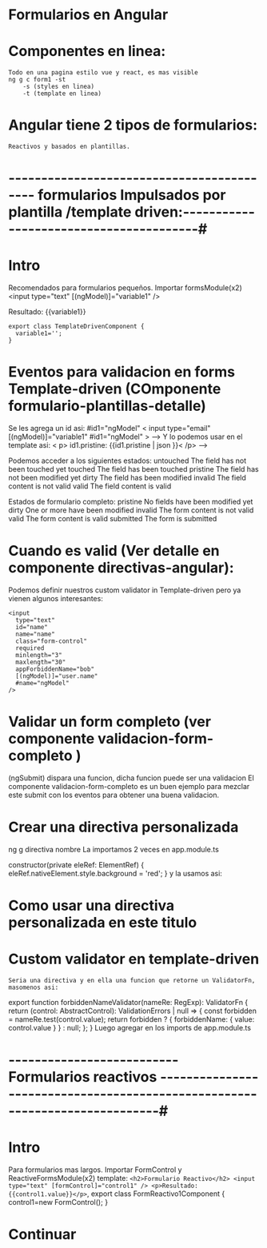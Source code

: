 # Formularios en Angular

# Componentes en linea:
    Todo en una pagina estilo vue y react, es mas visible
    ng g c form1 -st
        -s (styles en linea)
        -t (template en linea)

# Angular tiene 2 tipos de formularios:
    Reactivos y basados en plantillas.

# ------------------------------------------ formularios Impulsados por plantilla /template driven:----------------------------------------#

# Intro
  Recomendados para formularios pequeños.
    Importar formsModule(x2)
    <input type="text" [(ngModel)]="variable1" />
    <p>Resultado: {{variable1}} </p>

    export class TemplateDrivenComponent {
      variable1='';
    }



# Eventos para validacion en forms Template-driven (COmponente formulario-plantillas-detalle)
  Se les agrega un id asi: #id1="ngModel"
  < input type="email" [(ngModel)]="variable1" #id1="ngModel" >  -->
  Y lo podemos usar en el template asi:  < p> id1.pristine: {{id1.pristine | json }}< /p> -->

  Podemos acceder a los siguientes estados:
    untouched The field has not been touched yet
    touched The field has been touched
    pristine The field has not been modified yet
    dirty The field has been modified
    invalid The field content is not valid
    valid The field content is valid

Estados de formulario completo:
    pristine No fields have been modified yet
    dirty One or more have been modified
    invalid The form content is not valid
    valid The form content is valid
    submitted The form is submitted

# Cuando es valid (Ver detalle en componente directivas-angular):
  Podemos definir nuestros custom validator in Template-driven pero ya vienen algunos interesantes:
    
    <input
      type="text"
      id="name"
      name="name"
      class="form-control"
      required
      minlength="3"
      maxlength="30"
      appForbiddenName="bob"
      [(ngModel)]="user.name"
      #name="ngModel"
    />

# Validar un form completo (ver componente validacion-form-completo )
  (ngSubmit) dispara una funcion, dicha funcion puede ser una validacion
  El componente validacion-form-completo es un buen ejemplo para mezclar este submit con los eventos para obtener una buena validacion.

# Crear una directiva personalizada
  ng g directiva nombre
  La importamos 2 veces en app.module.ts

  constructor(private eleRef: ElementRef) { 
    eleRef.nativeElement.style.background = 'red';
  }
  y la usamos asi:
    <h1 appDirectivaCustom >Como usar una directiva personalizada en este titulo</h1>
  

# Custom validator en template-driven
    Seria una directiva y en ella una funcion que retorne un ValidatorFn, masomenos asi:

  export function forbiddenNameValidator(nameRe: RegExp): ValidatorFn {
    return (control: AbstractControl): ValidationErrors | null => {
      const forbidden = nameRe.test(control.value);
      return forbidden ? { forbiddenName: { value: control.value } } : null;
    };
  }
  Luego agregar en los imports de app.module.ts





  # -------------------------- Formularios reactivos ----------------------------------------------------------------------------#

  # Intro
  Para formularios mas largos.
    Importar FormControl y ReactiveFormsModule(x2) 
     template: `
        <h2>Formulario Reactivo</h2>
        <input type="text" [formControl]="control1" />
        <p>Resultado: {{control1.value}}</p>
      `,
    export class FormReactivo1Component {
     control1=new FormControl();
    }

# Continuar
